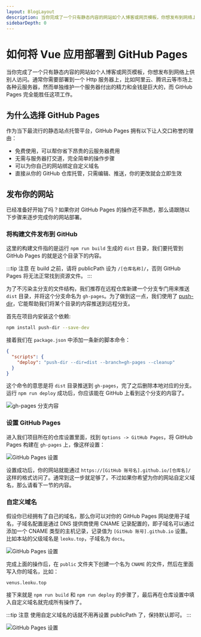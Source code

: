 ```yaml
---
layout: BlogLayout
description: 当你完成了一个只有静态内容的网站如个人博客或网页模板，你想发布到网络上供别人访问。通常你需要部署到一个 Http 服务器上，比如阿里云、腾讯云等市场上各种云服务器，然而单独维护一个服务器付出的精力和金钱是巨大的，而 GitHub Pages 完全能胜任这项工作
sidebarDepth: 0
---
```


# 如何将 Vue 应用部署到 GitHub Pages

当你完成了一个只有静态内容的网站如个人博客或网页模板，你想发布到网络上供别人访问。通常你需要部署到一个 Http 服务器上，比如阿里云、腾讯云等市场上各种云服务器，然而单独维护一个服务器付出的精力和金钱是巨大的，而 GitHub Pages 完全能胜任这项工作。

## 为什么选择 GitHub Pages

作为当下最流行的静态站点托管平台，GitHub Pages 拥有以下让人交口称誉的理由：

* 免费使用，可以帮你省下昂贵的云服务器费用
* 无需与服务器打交道，完全简单的操作步骤
* 可以为你自己的网站绑定自定义域名
* 直接从你的 GitHub 仓库托管，只需编辑、推送，你的更改就会立即生效

## 发布你的网站

已经准备好开始了吗？如果你对 GitHub Pages 的操作还不熟悉，那么请跟随以下步骤来逐步完成你的网站部署。

### 将构建文件发布到 GitHub

这里的构建文件指的是运行 `npm run build` 生成的 `dist` 目录，我们要托管到 GitHub Pages 的就是这个目录下的内容。

:::tip 注意
在 build 之前，请将 publicPath 设为 `/[仓库名称]/`，否则 GitHub Pages 将无法正常找到资源文件。
:::

为了不污染主分支的文件结构，我们推荐在远程仓库新建一个分支专门用来推送 `dist` 目录，并将这个分支命名为 `gh-pages`。为了做到这一点，我们使用了 [push-dir](https://github.com/L33T-KR3W/push-dir)，它能帮助我们将某个目录的内容推送到远程分支。

首先在项目内安装这个依赖:
```sh
npm install push-dir --save-dev
```

接着我们在 `package.json` 中添加一条新的脚本命令：
```json
{
  "scripts": {
    "deploy": "push-dir --dir=dist --branch=gh-pages --cleanup"
  }
}
```

这个命令的意思是将 `dist` 目录推送到 `gh-pages`，完了之后删除本地对应的分支。运行 `npm run deploy` 成功后，你应该能在 GitHub 上看到这个分支的内容了。

![gh-pages 分支内容](https://gitee.com/chinesee/images/raw/master/blog/1.png)

### 设置 GitHub Pages

进入我们项目所在的仓库设置里面，找到 `Options -> GitHub Pages`，将 GitHub Pages 构建在 `gh-pages` 上，像这样设置：

![GitHub Pages 设置](https://gitee.com/chinesee/images/raw/master/blog/2.png)

设置成功后，你的网站就能通过 `https://[GitHub 账号名].github.io/[仓库名]/` 这样的格式访问了。通常到这一步就足够了，不过如果你希望为你的网站自定义域名，那么请看下一节的内容。

### 自定义域名

假设你已经拥有了自己的域名，那么你可以对你的 GitHub Pages 网站使用子域名，子域名配置是通过 DNS 提供商使用 CNAME 记录配置的，即子域名可以通过添加一个 CNAME 类型的主机记录，记录值为 `[GitHub 账号].github.io` 设置。比如本站的父级域名是 `leoku.top`，子域名为 `docs`。

![GitHub Pages 设置](https://gitee.com/chinesee/images/raw/master/blog/3.png)

完成上面的操作后，在 `public` 文件夹下创建一个名为 `CNAME` 的文件，然后在里面写入你的域名，比如：
```
venus.leoku.top
```

接下来就是 `npm run build` 和 `npm run deploy` 的步骤了，最后再在仓库设置中填入自定义域名就完成所有操作了。

:::tip 注意
使用自定义域名的话就不用再设置 publicPath 了，保持默认即可。
:::

![GitHub Pages 设置](https://gitee.com/chinesee/images/raw/master/blog/4.png)
